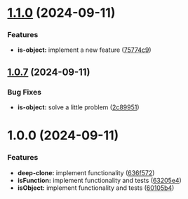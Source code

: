 # [1.1.0](https://github.com/jeanpierrecarvalho/snaply/compare/v1.0.7...v1.1.0) (2024-09-11)


### Features

* **is-object:** implement a new feature ([75774c9](https://github.com/jeanpierrecarvalho/snaply/commit/75774c9e04082f6bee5e07880ab39429a162c3c3))

## [1.0.7](https://github.com/jeanpierrecarvalho/snaply/compare/v1.0.6...v1.0.7) (2024-09-11)


### Bug Fixes

* **is-object:** solve a little problem ([2c89951](https://github.com/jeanpierrecarvalho/snaply/commit/2c899515a460083243fbb1d054e1c2043c5caccf))

# 1.0.0 (2024-09-11)


### Features

* **deep-clone:** implement functionality ([636f572](https://github.com/jeanpierrecarvalho/snaply/commit/636f5728575c535fa219c731f171219139e83599))
* **isFunction:** implement functionality and tests ([63205e4](https://github.com/jeanpierrecarvalho/snaply/commit/63205e46b17cf4e98327cb44492b8a0f1a40349d))
* **isObject:** implement functionality and tests ([60105b4](https://github.com/jeanpierrecarvalho/snaply/commit/60105b4b08f21d50cbe5b46aa5b5d6dcd4952a2a))

